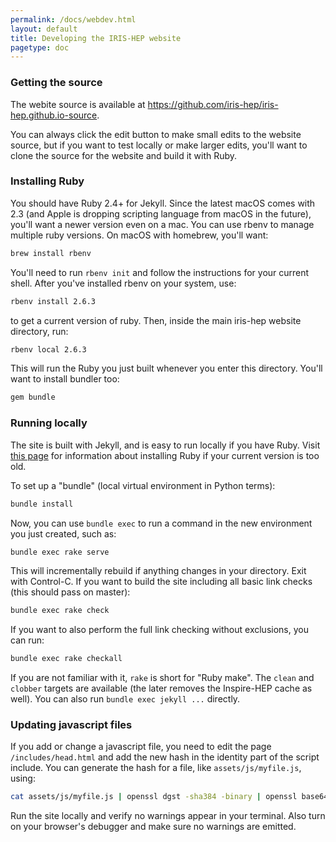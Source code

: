 ```yaml
---
permalink: /docs/webdev.html
layout: default
title: Developing the IRIS-HEP website
pagetype: doc
---
```


### Getting the source

The webite source is available at <https://github.com/iris-hep/iris-hep.github.io-source>.

You can always click the edit button to make small edits to the website source, but if you want to test locally or make larger edits, you'll want to clone the source for the website and build it with Ruby.

### Installing Ruby

You should have Ruby 2.4+ for Jekyll. Since the latest macOS comes with 2.3 (and Apple is dropping scripting language from macOS in the future), you'll want a newer version even on a mac. You can use rbenv to manage multiple ruby versions. On macOS with homebrew, you'll want:

```bash
brew install rbenv
```


You'll need to run `rbenv init` and follow the instructions for your current shell. After you've installed rbenv on your system, use:

```bash
rbenv install 2.6.3
```

to get a current version of ruby. Then, inside the main iris-hep website directory, run:

```bash
rbenv local 2.6.3
```

This will run the Ruby you just built whenever you enter this directory. You'll want to install bundler too:

```bash
gem bundle
```


### Running locally

The site is built with Jekyll, and is easy to run locally if you have Ruby.
Visit [this page](https://jekyllrb.com/docs/installation/) for information about installing Ruby if your current version is too old.

To set up a "bundle" (local virtual environment in Python terms):

```bash
bundle install
```

Now, you can use `bundle exec` to run a command in the new environment you just created, such as:

```bash
bundle exec rake serve
```

This will incrementally rebuild if anything changes in your directory. Exit with Control-C. If you want to build the site including all basic link checks (this should pass on master):

```bash
bundle exec rake check
```

If you want to also perform the full link checking without exclusions, you can run:

```bash
bundle exec rake checkall
```

If you are not familiar with it, `rake` is short for "Ruby make". The `clean` and `clobber` targets are available (the later removes the Inspire-HEP cache as well). You can also run `bundle exec jekyll ...` directly.

### Updating javascript files

If you add or change a javascript file, you need to edit the page `/includes/head.html` and add the new hash in the identity part of the script include. You can generate the hash for a file, like `assets/js/myfile.js`,  using:

```bash
cat assets/js/myfile.js | openssl dgst -sha384 -binary | openssl base64 -A
```

Run the site locally and verify no warnings appear in your terminal. Also turn on your browser's debugger and make sure no warnings are emitted.


